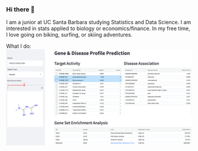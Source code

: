 ### Hi there 👋
I am a junior at UC Santa Barbara studying Statistics and Data Science. I am interested in stats applied to biology or economics/finance. In my free time, I love going on biking, surfing, or skiing adventures.

What I do:
![Pic 1](https://github.com/ostapenkovs/ostapenkovs/blob/main/1.png?raw=true)
